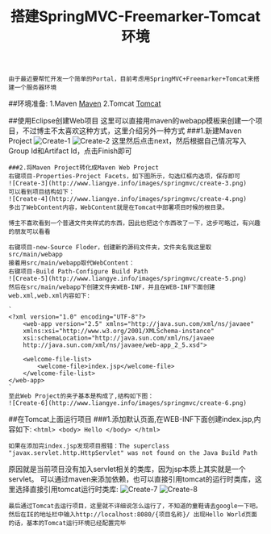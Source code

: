 ﻿---
layout: post
title: 搭建SpringMVC-Freemarker-Tomcat环境
category: opinion
description: 搭建SpringMVC-Freemarker-Tomcat环境
---

    由于最近要帮忙开发一个简单的Portal，目前考虑用SpringMVC+Freemarker+Tomcat来搭建一个服务器环境
##环境准备:
    1.Maven [Maven](http://maven.apache.org)
	2.Tomcat [Tomcat](http://tomcat.apache.org/index.html)

##使用Eclipse创建Web项目
    这里可以直接用maven的webapp模板来创建一个项目，不过博主不太喜欢这种方式，这里介绍另外一种方式
	###1.新建Maven Project
	![Create-1](http://www.liangye.info/images/springmvc/create-1.png)
	![Create-2](http://www.liangye.info/images/springmvc/create-2.png)
	这里然后点击next，然后根据自己情况写入Group Id和Artifact Id，点击Finish即可
	
	###2.将Maven Project转化成Maven Web Project
	右键项目-Properties-Project Facets，如下图所示，勾选红框内选项，保存即可
	![Create-3](http://www.liangye.info/images/springmvc/create-3.png)
	可以看到项目结构如下：
	![Create-4](http://www.liangye.info/images/springmvc/create-4.png)
	多出了WebContent内容，WebContent就是在Tomcat中部署项目时候的根目录。
	
	博主不喜欢看到一个普通文件夹样式的东西，因此也把这个东西改了一下，这步可略过，有兴趣的朋友可以看看
	
	右键项目-new-Source Floder，创建新的源码文件夹，文件夹名我这里取src/main/webapp
	接着用src/main/webapp取代WebContent：
	右键项目-Build Path-Configure Build Path
	![Create-5](http://www.liangye.info/images/springmvc/create-5.png)
	然后在src/main/webapp下创建文件夹WEB-INF，并且在WEB-INF下面创建web.xml,web.xml内容如下:
	
	`
	<?xml version="1.0" encoding="UTF-8"?>
        <web-app version="2.5" xmlns="http://java.sun.com/xml/ns/javaee"
		xmlns:xsi="http://www.w3.org/2001/XMLSchema-instance"
		xsi:schemaLocation="http://java.sun.com/xml/ns/javaee 
		http://java.sun.com/xml/ns/javaee/web-app_2_5.xsd">

		<welcome-file-list>
			<welcome-file>index.jsp</welcome-file>
	    </welcome-file-list>
    </web-app> 
    `
	至此Web Project的夹子基本是构成了,结构如下图：
	![Create-6](http://www.liangye.info/images/springmvc/create-6.png)
	
	
##在Tomcat上面运行项目
    ###1.添加默认页面,在WEB-INF下面创建index.jsp,内容如下:
	`
	<html>
		<body>
				Hello
		</body>
	</html>
	`
	
	如果在添加完index.jsp发现项目报错：The superclass "javax.servlet.http.HttpServlet" was not found on the Java Build Path
原因就是当前项目没有加入servlet相关的类库，因为jsp本质上其实就是一个servlet。
    可以通过maven来添加依赖，也可以直接引用tomcat的运行时类库，这里选择直接引用tomcat运行时类库:
	![Create-7](http://www.liangye.info/images/springmvc/create-7.png)
	![Create-8](http://www.liangye.info/images/springmvc/create-8.png)
	
	最后通过Tomcat去运行项目，这里就不详细说怎么运行了，不知道的童鞋请去google一下吧。
	然后在IE的地址栏中输入http://localhost:8080/{项目名称}/ 出现Hello World页面的话，基本的Tomcat运行环境已经配置完毕
	